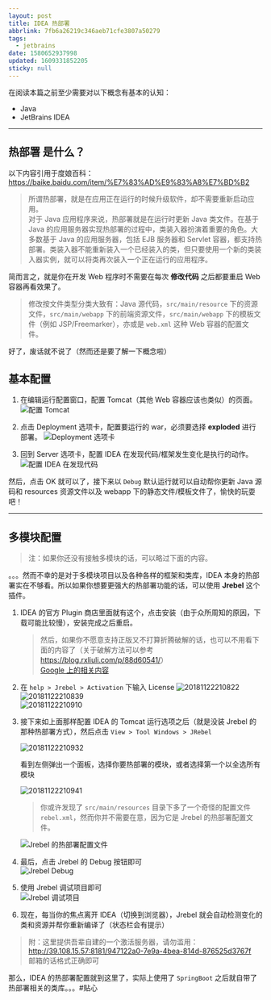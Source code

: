 ```yaml
---
layout: post
title: IDEA 热部署
abbrlink: 7fb6a26219c346aeb71cfe3807a50279
tags:
  - jetbrains
date: 1580652937998
updated: 1609331852205
sticky: null
---
```


在阅读本篇之前至少需要对以下概念有基本的认知：

- Java
- JetBrains IDEA

---

## **热部署** 是什么？

以下内容引用于度娘百科：<https://baike.baidu.com/item/%E7%83%AD%E9%83%A8%E7%BD%B2>

> 所谓热部署，就是在应用正在运行的时候升级软件，却不需要重新启动应用。\
> 对于 Java 应用程序来说，热部署就是在运行时更新 Java 类文件。在基于 Java 的应用服务器实现热部署的过程中，类装入器扮演着重要的角色。大多数基于 Java 的应用服务器，包括 EJB 服务器和 Servlet 容器，都支持热部署。类装入器不能重新装入一个已经装入的类，但只要使用一个新的类装入器实例，就可以将类再次装入一个正在运行的应用程序。

简而言之，就是你在开发 Web 程序时不需要在每次 **修改代码** 之后都要重启 Web 容器再看效果了。

> 修改按文件类型分类大致有：Java 源代码，`src/main/resource` 下的资源文件，`src/main/webapp` 下的前端资源文件，`src/main/webapp` 下的模板文件（例如 JSP/Freemarker），亦或是 `web.xml` 这种 Web 容器的配置文件。

好了，废话就不说了（然而还是要了解一下概念啦）

## 基本配置

1.  在编辑运行配置窗口，配置 Tomcat（其他 Web 容器应该也类似）的页面。
    ![配置 Tomcat](https://cdn.jsdelivr.net/gh/rxliuli/img-bed/20181122210657.png)

1.  点击 Deployment 选项卡，配置要运行的 war，必须要选择 **exploded** 进行部署。
    ![Deployment 选项卡](https://cdn.jsdelivr.net/gh/rxliuli/img-bed/20181122210737.png)

1.  回到 Server 选项卡，配置 IDEA 在发现代码/框架发生变化是执行的动作。
    ![配置 IDEA 在发现代码](https://cdn.jsdelivr.net/gh/rxliuli/img-bed/20181122210756.png)

然后，点击 OK 就可以了，接下来以 `Debug` 默认运行就可以自动帮你更新 Java 源码和 resources 资源文件以及 webapp 下的静态文件/模板文件了，愉快的玩耍吧！

---

## 多模块配置

> 注：如果你还没有接触多模块的话，可以略过下面的内容。

。。。然而不幸的是对于多模块项目以及各种各样的框架和类库，IDEA 本身的热部署实在不够看。所以如果你想要更强大的热部署功能的话，可以使用 **Jrebel** 这个插件。

1.  IDEA 的官方 Plugin 商店里面就有这个，点击安装（由于众所周知的原因，下载可能比较慢），安装完成之后重启。

    > 然后，如果你不愿意支持正版又不打算折腾破解的话，也可以不用看下面的内容了（关于破解方法可以参考 <https://blog.rxliuli.com/p/88d60541/>）\
    > [Google 上的相关内容](https://www.google.lk/search?q=IDEA+Jrebel+%E7%A0%B4%E8%A7%A3&oq=IDEA+Jrebel+%E7%A0%B4%E8%A7%A3)

1.  在 `help > Jrebel > Activation` 下输入 License
    ![20181122210822](https://cdn.jsdelivr.net/gh/rxliuli/img-bed/20181122210822.png)\
    ![20181122210839](https://cdn.jsdelivr.net/gh/rxliuli/img-bed/20181122210839.png)\
    ![20181122210910](https://cdn.jsdelivr.net/gh/rxliuli/img-bed/20181122210910.png)

1.  接下来如上面那样配置 IDEA 的 Tomcat 运行选项之后（就是没装 Jrebel 的那种热部署方式），然后点击 `View > Tool Windows > JRebel`

    ![20181122210932](https://cdn.jsdelivr.net/gh/rxliuli/img-bed/20181122210932.png)

    看到左侧弹出一个面板，选择你要热部署的模块，或者选择第一个以全选所有模块

    ![20181122210941](https://cdn.jsdelivr.net/gh/rxliuli/img-bed/20181122210941.png)

    > 你或许发现了 `src/main/resources` 目录下多了一个奇怪的配置文件 `rebel.xml`，然而你并不需要在意，因为它是 Jrebel 的热部署配置文件。

    ![Jrebel 的热部署配置文件](https://cdn.jsdelivr.net/gh/rxliuli/img-bed/20181122210955.png)

1.  最后，点击 Jrebel 的 Debug 按钮即可\
    ![Jrebel Debug](https://cdn.jsdelivr.net/gh/rxliuli/img-bed/20181122211005.png)

1.  使用 Jrebel 调试项目即可\
    ![Jrebel 调试项目](https://cdn.jsdelivr.net/gh/rxliuli/img-bed/20190325101659.png)

1.  现在，每当你的焦点离开 IDEA（切换到浏览器），Jrebel 就会自动检测变化的类和资源并帮你重新编译了（状态栏会有提示）

> 附：这里提供吾辈自建的一个激活服务器，请勿滥用：<http://39.108.15.57:8181/947122a0-7e9a-4bea-814d-876525d3767f>\
> 邮箱的话格式正确即可

那么，IDEA 的热部署配置就到这里了，实际上使用了 `SpringBoot` 之后就自带了热部署相关的类库。。。#贴心
